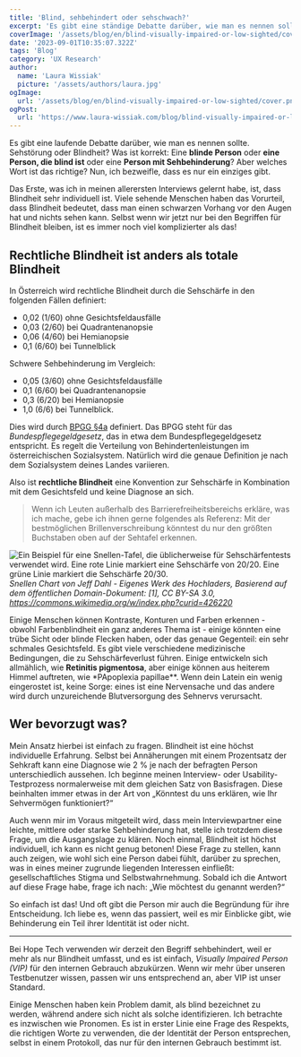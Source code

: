 ```yaml
---
title: 'Blind, sehbehindert oder sehschwach?'
excerpt: 'Es gibt eine ständige Debatte darüber, wie man es nennen soll. Sehbehinderung oder Blindheit? Was ist richtig? Eine blinde Person oder eine Person, die mit Blindheit lebt oder eine Person mit geringer Sehkraft? Aber welches ist das richtige Wort? Nun, ich bezweifle, dass es nur ein Wort gibt ...'
coverImage: '/assets/blog/en/blind-visually-impaired-or-low-sighted/cover.png'
date: '2023-09-01T10:35:07.322Z'
tags: 'Blog'
category: 'UX Research'
author:
  name: 'Laura Wissiak'
  picture: '/assets/authors/laura.jpg'
ogImage:
  url: '/assets/blog/en/blind-visually-impaired-or-low-sighted/cover.png'
ogPost:
  url: 'https://www.laura-wissiak.com/blog/blind-visually-impaired-or-low-sighted'
---
```


Es gibt eine laufende Debatte darüber, wie man es nennen sollte. Sehstörung oder Blindheit? Was ist korrekt: Eine **blinde Person** oder **eine Person, die blind ist** oder eine **Person mit Sehbehinderung**? Aber welches Wort ist das richtige? Nun, ich bezweifle, dass es nur ein einziges gibt.

Das Erste, was ich in meinen allerersten Interviews gelernt habe, ist, dass Blindheit sehr individuell ist. Viele sehende Menschen haben das Vorurteil, dass Blindheit bedeutet, dass man einen schwarzen Vorhang vor den Augen hat und nichts sehen kann. Selbst wenn wir jetzt nur bei den Begriffen für Blindheit bleiben, ist es immer noch viel komplizierter als das!

## Rechtliche Blindheit ist anders als totale Blindheit

In Österreich wird rechtliche Blindheit durch die Sehschärfe in den folgenden Fällen definiert:

- 0,02 (1/60) ohne Gesichtsfeldausfälle
- 0,03 (2/60) bei Quadrantenanopsie
- 0,06 (4/60) bei Hemianopsie
- 0,1 (6/60) bei Tunnelblick

Schwere Sehbehinderung im Vergleich:

- 0,05 (3/60) ohne Gesichtsfeldausfälle
- 0,1 (6/60) bei Quadrantenanopsie
- 0,3 (6/20) bei Hemianopsie
- 1,0 (6/6) bei Tunnelblick.

Dies wird durch [BPGG §4a](https://www.ris.bka.gv.at/normdokument.wxe?ShowPrintPreview=True&abfrage=bundesnormen&anlage=&artikel=&fassungvom=2021-05-12&gesetzesnummer=10008859&paragraf=4a&uebergangsrecht=) definiert. Das BPGG steht für das _Bundespflegegeldgesetz_, das in etwa dem Bundespflegegeldgesetz entspricht. Es regelt die Verteilung von Behindertenleistungen im österreichischen Sozialsystem. Natürlich wird die genaue Definition je nach dem Sozialsystem deines Landes variieren.

Also ist **rechtliche Blindheit** eine Konvention zur Sehschärfe in Kombination mit dem Gesichtsfeld und keine Diagnose an sich.

> Wenn ich Leuten außerhalb des Barrierefreiheitsbereichs erkläre, was ich mache, gebe ich ihnen gerne folgendes als Referenz: Mit der bestmöglichen Brillenverschreibung könntest du nur den größten Buchstaben oben auf der Sehtafel erkennen.

![Ein Beispiel für eine Snellen-Tafel, die üblicherweise für Sehschärfentests verwendet wird. Eine rote Linie markiert eine Sehschärfe von 20/20. Eine grüne Linie markiert die Sehschärfe 20/30.](/assets/blog/blind-visually-impaired-or-low-sighted/image-1.png)
_Snellen Chart von Jeff Dahl - Eigenes Werk des Hochladers, Basierend auf dem öffentlichen Domain-Dokument: [1], CC BY-SA 3.0, https://commons.wikimedia.org/w/index.php?curid=426220_

Einige Menschen können Kontraste, Konturen und Farben erkennen - obwohl Farbenblindheit ein ganz anderes Thema ist - einige könnten eine trübe Sicht oder blinde Flecken haben, oder das genaue Gegenteil: ein sehr schmales Gesichtsfeld. Es gibt viele verschiedene medizinische Bedingungen, die zu Sehschärfeverlust führen. Einige entwickeln sich allmählich, wie **Retinitis pigmentosa**, aber einige können aus heiterem Himmel auftreten, wie \*PApoplexia papillae\*\*. Wenn dein Latein ein wenig eingerostet ist, keine Sorge: eines ist eine Nervensache und das andere wird durch unzureichende Blutversorgung des Sehnervs verursacht.

## Wer bevorzugt was?

Mein Ansatz hierbei ist einfach zu fragen. Blindheit ist eine höchst individuelle Erfahrung. Selbst bei Annäherungen mit einem Prozentsatz der Sehkraft kann eine Diagnose wie 2 % je nach der befragten Person unterschiedlich aussehen. Ich beginne meinen Interview- oder Usability-Testprozess normalerweise mit dem gleichen Satz von Basisfragen. Diese beinhalten immer etwas in der Art von „Könntest du uns erklären, wie Ihr Sehvermögen funktioniert?“

Auch wenn mir im Voraus mitgeteilt wird, dass mein Interviewpartner eine leichte, mittlere oder starke Sehbehinderung hat, stelle ich trotzdem diese Frage, um die Ausgangslage zu klären. Noch einmal, Blindheit ist höchst individuell, ich kann es nicht genug betonen! Diese Frage zu stellen, kann auch zeigen, wie wohl sich eine Person dabei fühlt, darüber zu sprechen, was in eines meiner zugrunde liegenden Interessen einfließt: gesellschaftliches Stigma und Selbstwahrnehmung. Sobald ich die Antwort auf diese Frage habe, frage ich nach: „Wie möchtest du genannt werden?“

So einfach ist das! Und oft gibt die Person mir auch die Begründung für ihre Entscheidung. Ich liebe es, wenn das passiert, weil es mir Einblicke gibt, wie Behinderung ein Teil ihrer Identität ist oder nicht.

---

Bei Hope Tech verwenden wir derzeit den Begriff sehbehindert, weil er mehr als nur Blindheit umfasst, und es ist einfach, _Visually Impaired Person (VIP)_ für den internen Gebrauch abzukürzen. Wenn wir mehr über unseren Testbenutzer wissen, passen wir uns entsprechend an, aber VIP ist unser Standard.

Einige Menschen haben kein Problem damit, als blind bezeichnet zu werden, während andere sich nicht als solche identifizieren. Ich betrachte es inzwischen wie Pronomen. Es ist in erster Linie eine Frage des Respekts, die richtigen Worte zu verwenden, die der Identität der Person entsprechen, selbst in einem Protokoll, das nur für den internen Gebrauch bestimmt ist.

